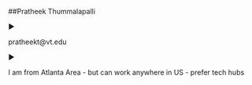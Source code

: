 ##Pratheek Thummalapalli
 <p> &#9658;</p> pratheekt@vt.edu 
 <p> &#x25BA;</p> I am from Atlanta Area - but can work anywhere in US - prefer tech hubs



